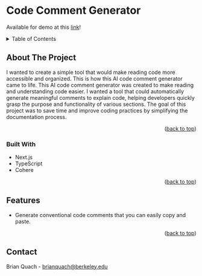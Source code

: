 # Code Comment Generator
Available for demo at this [link](https://code-comment-generator-ebon.vercel.app/)!

<!-- TABLE OF CONTENTS -->
<details>
  <summary>Table of Contents</summary>
  <ol>
    <li>
      <a href="#about-the-project">About The Project</a>
      <ul>
        <li><a href="#built-with">Built With</a></li>
      </ul>
    </li>
    <li><a href="#features">Features</a></li>
    <li><a href="#contact">Contact</a></li>
  </ol>
</details>

<!-- ABOUT THE PROJECT -->
## About The Project

I wanted to create a simple tool that would make reading code more accessible and organized. This is how this AI code comment generator came to life. This AI code comment generator was created to make reading and understanding code easier. I wanted a tool that could automatically generate meaningful comments to explain code, helping developers quickly grasp the purpose and functionality of various sections. The goal of this project was to save time and improve coding practices by simplifying the documentation process.

<p align="right">(<a href="#readme-top">back to top</a>)</p>

### Built With

* Next.js
* TypeScript
* Cohere

<p align="right">(<a href="#readme-top">back to top</a>)</p>

<!-- Features -->
## Features

- Generate conventional code comments that you can easily copy and paste.

<p align="right">(<a href="#readme-top">back to top</a>)</p>

<!-- CONTACT -->
## Contact

Brian Quach - brianquach@berkeley.edu
